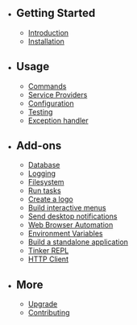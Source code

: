 - ## Getting Started
    - [Introduction](/docs/introduction)
	- [Installation](/docs/installation)
- ## Usage
    - [Commands](/docs/commands)
	- [Service Providers](/docs/service-providers)
	- [Configuration](/docs/configuration)
	- [Testing](/docs/testing)
	- [Exception handler](/docs/exception-handler)
- ## Add-ons
    - [Database](/docs/database)
    - [Logging](/docs/logging)
    - [Filesystem](/docs/filesystem)
    - [Run tasks](/docs/run-tasks)
    - [Create a logo](/docs/create-a-logo)
    - [Build interactive menus](/docs/build-interactive-menus)
    - [Send desktop notifications](/docs/send-desktop-notifications)
    - [Web Browser Automation](/docs/web-browser-automation)
    - [Environment Variables](/docs/environment-variables)
    - [Build a standalone application](/docs/build-a-standalone-application)
    - [Tinker REPL](/docs/tinker-repl)
    - [HTTP Client](/docs/http-client)
- ## More
    - [Upgrade](/docs/upgrade)
    - [Contributing](/docs/contributing)
	
